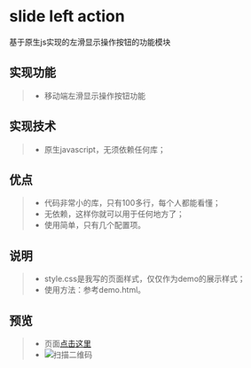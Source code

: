 # slide left action

基于原生js实现的左滑显示操作按钮的功能模块

## 实现功能
> *  移动端左滑显示操作按钮功能

## 实现技术
> *  原生javascript，无须依赖任何库；

## 优点
> *  代码非常小的库，只有100多行，每个人都能看懂；
> *  无依赖，这样你就可以用于任何地方了；
> *  使用简单，只有几个配置项。

## 说明
> * style.css是我写的页面样式，仅仅作为demo的展示样式；
> * 使用方法：参考demo.html。

## 预览
> * 页面[点击这里](https://yangyuji.github.io/slide-left-action/demo.html)
> * ![扫描二维码](https://github.com/yangyuji/slide-left-action/blob/master/qrcode.png)
